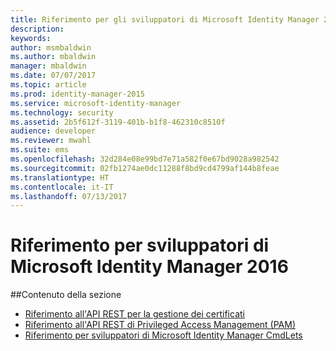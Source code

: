 ```yaml
---
title: Riferimento per gli sviluppatori di Microsoft Identity Manager 2016 | Microsoft Docs
description: 
keywords: 
author: msmbaldwin
ms.author: mbaldwin
manager: mbaldwin
ms.date: 07/07/2017
ms.topic: article
ms.prod: identity-manager-2015
ms.service: microsoft-identity-manager
ms.technology: security
ms.assetid: 2b5f612f-3119-401b-b1f8-462310c8510f
audience: developer
ms.reviewer: mwahl
ms.suite: ems
ms.openlocfilehash: 32d284e08e99bd7e71a582f0e67bd9028a982542
ms.sourcegitcommit: 02fb1274ae0dc11288f8bd9cd4799af144b8feae
ms.translationtype: HT
ms.contentlocale: it-IT
ms.lasthandoff: 07/13/2017
---
```

# <a name="microsoft-identity-manager-2016-developer-reference"></a>Riferimento per sviluppatori di Microsoft Identity Manager 2016

##<a name="in-this-section"></a>Contenuto della sezione

- [Riferimento all'API REST per la gestione dei certificati](certificate-management-rest-api-reference.md)
- [Riferimento all'API REST di Privileged Access Management (PAM)](privileged-access-management-rest-api-reference.md)
- [Riferimento per sviluppatori di Microsoft Identity Manager CmdLets](https://docs.microsoft.com/powershell/identitymanager/)
